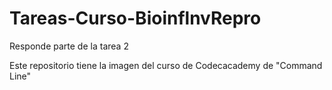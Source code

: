 # Tareas-Curso-BioinflnvRepro
Responde parte de la tarea 2

Este repositorio tiene la imagen del curso de Codecacademy de "Command Line"
